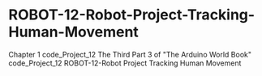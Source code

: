 # ROBOT-12-Robot-Project-Tracking-Human-Movement
Chapter 1 code_Project_12 The Third Part 3 of "The Arduino World Book" code_Project_12 ROBOT-12-Robot Project Tracking Human Movement
